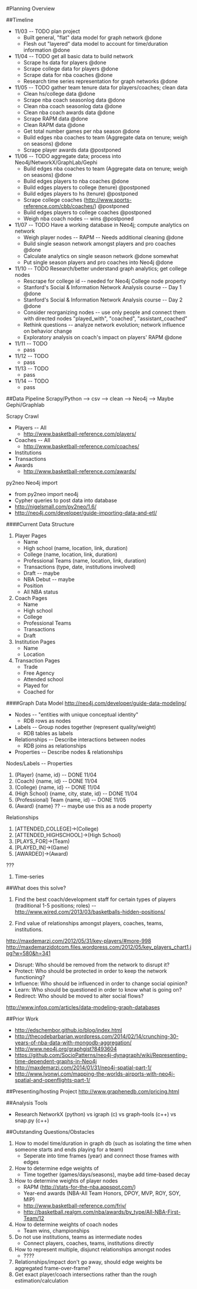 #Planning Overview

##Timeline
- 11/03 -- TODO plan project
	- Built general, "flat" data model for graph network @done
	- Flesh out "layered" data model to account for time/duration information @done
- 11/04 -- TODO get all basic data to build network
	- Scrape hs data for players @done
	- Scrape college data for players @done
	- Scrape data for nba coaches @done
	- Research time series representation for graph networks @done
- 11/05 -- TODO gather team tenure data for players/coaches; clean data
 	- Clean hs/college data @done
	- Scrape nba coach seasonlog data @done
	- Clean nba coach seasonlog data @done
	- Clean nba coach awards data @done
	- Scrape RAPM data @done
	- Clean RAPM data @done
	- Get total number games per nba season @done
	- Build edges nba coaches to team (Aggregate data on tenure; weigh on seasons) @done
	- Scrape player awards data @postponed
- 11/06 -- TODO aggregate data; process into Neo4j/NetworkX/GraphLab/Gephi
	- Build edges nba coaches to team (Aggregate data on tenure; weigh on seasons) @done
	- Build edges players to nba coaches @done
	- Build edges players to college (tenure) @postponed
	- Build edges players to hs (tenure) @postponed
	- Scrape college coaches (http://www.sports-reference.com/cbb/coaches/) @postponed
	- Build edges players to college coaches @postponed
	- Weigh nba coach nodes -- wins @postponed
- 11/07 -- TODO Have a working database in Neo4j; compute analytics on network
	- Weigh player nodes -- RAPM -- Needs additional cleaning @done
	- Build single season network amongst players and pro coaches @done
	- Calculate analytics on single season network @done somewhat
	- Put single season players and pro coaches into Neo4j @done
- 11/10 -- TODO Research/better understand graph analytics; get college nodes
	- Rescrape for college id -- needed for Neo4j College node property
	- Stanford's Social & Information Network Analysis course -- Day 1 @done
	- Stanford's Social & Information Network Analysis course -- Day 2 @done
	- Consider reorganizing nodes -- use only people and connect them with directed nodes "played_with", "coached", "assistant_coached"
	- Rethink questions -- analyze network evolution; network influence on behavior change
	- Exploratory analysis on coach's impact on players' RAPM @done
- 11/11 -- TODO 
	- pass
- 11/12 -- TODO 
	- pass
- 11/13 -- TODO 
	- pass
- 11/14 -- TODO 
	- pass

##Data Pipeline
Scrapy/Python --> csv --> clean --> Neo4j --> Maybe Gephi/Graphlab

Scrapy Crawl

- Players -- All
    - http://www.basketball-reference.com/players/
- Coaches -- All
    - http://www.basketball-reference.com/coaches/
- Institutions
- Transactions
- Awards
	- http://www.basketball-reference.com/awards/

py2neo Neo4j import

- from py2neo import neo4j
- Cypher queries to post data into database
- http://nigelsmall.com/py2neo/1.6/  
- http://neo4j.com/developer/guide-importing-data-and-etl/

####Current Data Structure
1. Player Pages
    - Name
    - High school (name, location, link, duration)
    - College (name, location, link, duration)
    - Professional Teams (name, location, link, duration)
    - Transactions (type, date, institutions involved)
    - Draft -- maybe
    - NBA Debut -- maybe
    - Position
    - All NBA status
2. Coach Pages
    - Name
    - High school
    - College
    - Professional Teams
    - Transactions
    - Draft
3. Institution Pages
    - Name
    - Location
4. Transaction Pages
    - Trade
    - Free Agency
    - Attended school
    - Played for
    - Coached for

####Graph Data Model
http://neo4j.com/developer/guide-data-modeling/

- Nodes -- "entities with unique conceptual identity"
	- RDB rows as nodes
- Labels -- Group nodes together (represent quality/weight)
	- RDB tables as labels
- Relationships -- Describe interactions between nodes
	- RDB joins as relationships
- Properties -- Describe nodes & relationships


Nodes/Labels -- Properties

1. (Player) {name, id} -- DONE 11/04
2. (Coach) {name, id} -- DONE 11/04
3. (College) {name, id} -- DONE 11/04
4. (High School) {name, city, state, id} -- DONE 11/04
5. (Professional) Team {name, id} -- DONE 11/05
6. (Award) {name} ?? -- maybe use this as a node property

Relationships

1. [ATTENDED_COLLEGE]->(College)
2. [ATTENDED_HIGHSCHOOL]->(High School)
3. [PLAYS_FOR]->(Team)
4. [PLAYED_IN]->(Game)
5. [AWARDED]->(Award)

???

1. Time-series


##What does this solve?
1. Find the best coach/development staff for certain types of players (traditional 1-5 positions; roles) -- http://www.wired.com/2013/03/basketballs-hidden-positions/

2. Find value of relationships amongst players, coaches, teams, institutions.

http://maxdemarzi.com/2012/05/31/key-players/#more-998
http://maxdemarzidotcom.files.wordpress.com/2012/05/key_players_chart1.jpg?w=580&h=341

- Disrupt: Who should be removed from the network to disrupt it?
- Protect: Who should be protected in order to keep the network functioning?
- Influence: Who should be influenced in order to change social opinion?
- Learn: Who should be questioned in order to know what is going on?
- Redirect: Who should be moved to alter social flows?

http://www.infoq.com/articles/data-modeling-graph-databases

##Prior Work
- http://edschembor.github.io/blog/index.html
- http://thecodebarbarian.wordpress.com/2014/02/14/crunching-30-years-of-nba-data-with-mongodb-aggregation/
- http://www.neo4j.org/graphgist?8493604
- https://github.com/SocioPatterns/neo4j-dynagraph/wiki/Representing-time-dependent-graphs-in-Neo4j
- http://maxdemarzi.com/2014/01/31/neo4j-spatial-part-1/
- http://www.lyonwj.com/mapping-the-worlds-airports-with-neo4j-spatial-and-openflights-part-1/

##Presenting/hosting Project
http://www.graphenedb.com/pricing.html

##Analysis Tools
- Research NetworkX (python) vs igraph (c) vs graph-tools (c++) vs snap.py (c++)

##Outstanding Questions/Obstacles
1. How to model time/duration in graph db (such as isolating the time when someone starts and ends playing for a team)
	- Seperate into time frames (year) and connect those frames with edges
2. How to determine edge weights of
	- Time together (games/days/seasons), maybe add time-based decay
3. How to determine weights of player nodes
	- RAPM (http://stats-for-the-nba.appspot.com/)
	- Year-end awards (NBA-All Team Honors, DPOY, MVP, ROY, SOY, MIP)
	- http://www.basketball-reference.com/friv/
	- http://basketball.realgm.com/nba/awards/by_type/All-NBA-First-Team/12
4. How to determine weights of coach nodes
	- Team wins, championships
5. Do not use institutions, teams as intermediate nodes
	- Connect players, coaches, teams, institutions directly
6. How to represent multiple, disjunct relationships amongst nodes
	- ????
7. Relationships/impact don't go away, should edge weights be aggregated frame-over-frame?
8. Get exact player/coach intersections rather than the rough estimation/calculation